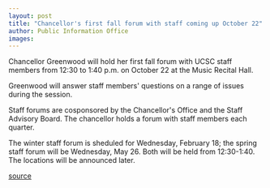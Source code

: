 ```yaml
---
layout: post
title: "Chancellor's first fall forum with staff coming up October 22"
author: Public Information Office
images:
---
```


Chancellor Greenwood will hold her first fall forum with UCSC staff members from 12:30 to 1:40 p.m. on October 22 at the Music Recital Hall.  

Greenwood will answer staff members' questions on a range of issues during the session.  

Staff forums are cosponsored by the Chancellor's Office and the Staff Advisory Board. The chancellor holds a forum with staff members each quarter.

The winter staff forum is sheduled for Wednesday, February 18; the spring staff forum will be Wednesday, May 26. Both will be held from 12:30-1:40. The locations will be announced later.  

[source](http://www1.ucsc.edu/currents/03-04/10-13/forum.html "Permalink to forum")
